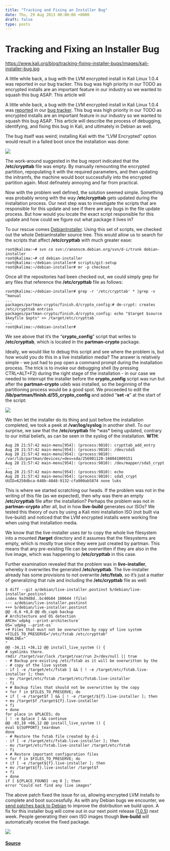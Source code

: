 ```yaml
---
title: "Tracking and Fixing an Installer Bug"
date: Thu, 29 Aug 2013 00:00:00 +0000
draft: false
type: posts
---
```

# Tracking and Fixing an Installer Bug

https://www.kali.org/blog/tracking-fixing-installer-bugs/images/kali-installer-bug.jpg



A little while back, a bug with the LVM encrypted install in Kali Linux 1.0.4 was reported in our bug tracker. This bug was high priority in our TODO as encrypted installs are an important feature in our industry so we wanted to squash this bug ASAP. This article will

A little while back, a bug with the LVM encrypted install in Kali Linux 1.0.4 was [reported](https://bugs.kali.org/view.php?id=443) in our [bug tracker](https://www.kali.org/docs/community/submitting-issues-kali-bug-tracker/). This bug was high priority in our TODO as encrypted installs are an important feature in our industry so we wanted to squash this bug ASAP. This article will describe the process of debugging, identifying, and fixing this bug in Kali, and ultimately in Debian as well.

The bug itself was weird; installing Kali with the “LVM Encrypted” option would result in a failed boot once the installation was done:

[![](https://www.kali.org/blog/tracking-fixing-installer-bugs/images/kali-lvm-boot-bug.png)](https://www.kali.org/blog/tracking-fixing-installer-bugs/images/kali-lvm-boot-bug.png)

The work-around suggested in the bug report indicated that the **/etc/crypttab** file was empty. By manually remounting the encrypted partition, repopulating it with the required parameters, and then updating the initramfs, the machine would boot successfully into the encrypted partition again. Most definately annoying and far from practical.

Now with the problem well defined, the solution seemed simple. Something was probably wrong with the way **/etc/crypttab** gets updated during the installation process. Our next step was to investigate the scripts that are responsible for this update and see if there are any bugs in the file update process. But how would you locate the exact script responsible for this update and how could we figure out what package it lives in?

To our rescue comes [DebianInstaller](https://wiki.debian.org/DebianInstaller/CheckOut). Using this set of scripts, we checked out the whole DebianInstaller source tree. This would allow us to search for the scripts that affect **/etc/crypttab** with much greater ease:

```console
root@kalima:~# svn co svn://anonscm.debian.org/svn/d-i/trunk debian-installer
root@kalima:~# cd debian-installer
root@kalima:~/debian-installer# scripts/git-setup
root@kalima:~/debian-installer# mr -p checkout
```

Once all the repositories had been checked out, we could simply grep for any files that reference the **/etc/crypttab** file as follows:

```console
root@kalima:~/debian-installer# grep -r '/etc/crypttab' * |grep -v ^manual
...
packages/partman-crypto/finish.d/crypto_config:# dm-crypt: creates /etc/crypttab entries
packages/partman-crypto/finish.d/crypto_config: echo "$target $source $keyfile $opts" >> /target/etc/crypttab
...
root@kalima:~/debian-installer#
```

We see above that it’s the “**crypto\_config**” script that writes to **/etc/crypttab**, which is located in the **partman-crypto** package.

Ideally, we would like to debug this script and see where the problem is, but how would you do this in a live installation media? The answer is relatively simple - we just had to pop open a command prompt during the installation process. The trick is to invoke our debugging shell (by pressing CTRL+ALT+F2) during the right stage of the installation - in our case we needed to interrupt the installer before the **crypto\_config** script was run but after the **partman-crypto** udeb was installed, so the beginning of the partitioning process would be a good spot. We proceeded to edit the **/lib/partman/finish.d/55\_crypto\_config** and added “**set -x**” at the start of the script:

[![](https://www.kali.org/blog/tracking-fixing-installer-bugs/images/partman-script-debug.png)](https://www.kali.org/blog/tracking-fixing-installer-bugs/images/partman-script-debug.png)

We then let the installer do its thing and just before the installation completed, we took a peek at **/var/log/syslog** in another shell. To our surprise, we saw that the **/etc/crypttab** file \*was\* being updated, contrary to our initial beliefs, as can be seen in the syslog of the installation. **WTH**:

```plain
Aug 28 21:57:42 main-menu[954]: (process:9810): crypttab_add_entry
Aug 28 21:57:42 main-menu[954]: (process:9810): /dev/sda5
Aug 28 21:57:42 main-menu[954]: (process:9810): /var/lib/partman/devices/=dev=sda/256901120-160041009151
Aug 28 21:57:42 main-menu[954]: (process:9810): /dev/mapper/sda5_crypt
...
Aug 28 21:57:42 main-menu[954]: (process:9810): echo
Aug 28 21:57:42 main-menu[954]: (process:9810): sda5_crypt UUID=6250dbca-648b-4848-9132-cfa900ab5874 none luks
```

This is where we started scratching our heads. If the problem was not in the writing of this file (as we expected), then why was there an empty **/etc/crypttab** file after the installation? Perhaps the problem was not in **partman-crypto** after all, but in how **live-build** generates our ISOs? We tested this theory of ours by using a Kali mini installation ISO (not built via live-build) and noticed that the LVM encrypted installs were working fine when using that installation media.

We know that the live-installer uses _tar_ to copy the whole live filesystem into a mounted **/target** directory and it assumes that the filesystems are empty, which is mostly true since they were just created by partman. This means that any pre-existing file can be overwritten if they are also in the live image, which was happening to **/etc/crypttab** in this case.

Further examination revealed that the problem was in **live-installer**, whereby it overwrites the generated **/etc/crypttab**. The live-installer already has some provisions to not overwrite **/etc/fstab**, so it’s just a matter of generalizing that rule and including the **/etc/crypttab** file as well:

```console
$ diff --git a/debian/live-installer.postinst b/debian/live-installer.postinst
index 9a39d8d..bc40b84 100644 (file)
--- a/debian/live-installer.postinst
+++ b/debian/live-installer.postinst
@@ -8,6 +8,8 @@ db_capb backup
# Architecture and OS detection
ARCH=`udpkg --print-architecture`
OS=`udpkg --print-os`
+# Files that must not be overwritten by copy of live system
+FILES_TO_PRESERVE="/etc/fstab /etc/crypttab"
NEWLINE="
"
@@ -34,11 +36,12 @@ install_live_system () {
# symlinks there.
rmdir /target/var/lock /target/var/run 2>/dev/null || true
- # Backup pre-existing /etc/fstab as it will be overwritten by the
- # copy of the live system
- if [ -e /target/etc/fstab ] && [ ! -e /target/etc/fstab.live-installer ]; then
- mv /target/etc/fstab /target/etc/fstab.live-installer
- fi
+ # Backup files that should not be overwritten by the copy
+ for f in $FILES_TO_PRESERVE; do
+ if [ -e /target$f ] && [ ! -e /target/${f}.live-installer ]; then
+ mv /target$f /target${f}.live-installer
+ fi
+ done
for place in $PLACES; do
[ ! -e $place ] && continue
@@ -83,10 +86,12 @@ install_live_system () {
eval ${SUPPORT}_teardown
done
- # Restore the fstab file created by d-i
- if [ -e /target/etc/fstab.live-installer ]; then
- mv /target/etc/fstab.live-installer /target/etc/fstab
- fi
+ # Restore important configuration files
+ for f in $FILES_TO_PRESERVE; do
+ if [ -e /target${f}.live-installer ]; then
+ mv /target${f}.live-installer /target$f
+ fi
+ done
if [ ${PLACE_FOUND} -eq 0 ]; then
error "Could not find any live images"
```

The above patch fixed the issue for us, allowing encrypted LVM installs to complete and boot successfully. As with any Debian bugs we encounter, we [send patches back to Debian](https://salsa.debian.org/installer-team/live-installer/-/commit/17678631e40f9fe31791bf90394fa81d87cce615) to improve the distribution we build upon. A fix for this installer bug will come out in our next point release ([1.0.5](https://bugs.kali.org/changelog_page.php)) next week. People generating their own ISO images though **live-build** will automatically receive the fixed package.

[![](https://www.kali.org/blog/tracking-fixing-installer-bugs/images/installer-bug-fixed.png)](https://www.kali.org/blog/tracking-fixing-installer-bugs/images/installer-bug-fixed.png)

#### [Source](https://www.kali.org/blog/tracking-fixing-installer-bugs/)

